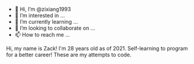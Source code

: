 - 👋 Hi, I’m @zixiang1993
- 👀 I’m interested in ...
- 🌱 I’m currently learning ...
- 💞️ I’m looking to collaborate on ...
- 📫 How to reach me ...

<!---
zixiang1993/zixiang1993 is a ✨ special ✨ repository because its `README.md` (this file) appears on your GitHub profile.
You can click the Preview link to take a look at your changes.
--->

Hi, my name is Zack! I'm 28 years old as of 2021. Self-learning to program for a better career! These are my attempts to code.

